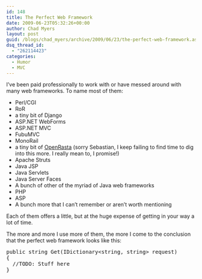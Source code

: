 ```yaml
---
id: 148
title: The Perfect Web Framework
date: 2009-06-23T05:32:26+00:00
author: Chad Myers
layout: post
guid: /blogs/chad_myers/archive/2009/06/23/the-perfect-web-framework.aspx
dsq_thread_id:
  - "262114423"
categories:
  - Humor
  - MVC
---
```

I’ve been paid professionally to work with or have messed around with many web frameworks. To name most of them:

  * Perl/CGI
  * RoR
  * a tiny bit of Django
  * ASP.NET WebForms
  * ASP.NET MVC
  * FubuMVC
  * MonoRail
  * a tiny bit of [OpenRasta](http://trac.caffeine-it.com/openrasta) (sorry Sebastian, I keep failing to find time to dig into this more. I really mean to, I promise!)
  * Apache Struts
  * Java JSP
  * Java Servlets
  * Java Server Faces
  * A bunch of other of the myriad of Java web frameworks
  * PHP
  * ASP
  * A bunch more that I can’t remember or aren’t worth mentioning

Each of them offers a little, but at the huge expense of getting in your way a lot of time.

The more and more I use more of them, the more I come to the conclusion that the perfect web framework looks like this:

<div class="csharpcode-wrapper">
  <pre><span class="kwrd">public</span> <span class="kwrd">string</span> Get(IDictionary&lt;<span class="kwrd">string</span>, <span class="kwrd">string</span>&gt; request)
{
  <span class="rem">//TODO: Stuff here</span>
}</pre>
</div>
